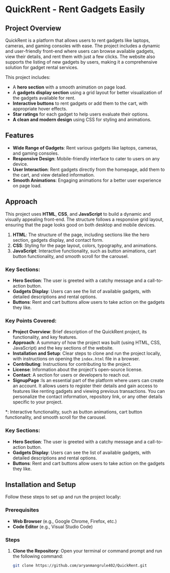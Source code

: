 
# QuickRent - Rent Gadgets Easily

## Project Overview

QuickRent is a platform that allows users to rent gadgets like laptops, cameras, and gaming consoles with ease. The project includes a dynamic and user-friendly front-end where users can browse available gadgets, view their details, and rent them with just a few clicks. The website also supports the listing of new gadgets by users, making it a comprehensive solution for gadget rental services.

This project includes:
- A **hero section** with a smooth animation on page load.
- A **gadgets display section** using a grid layout for better visualization of the gadgets available for rent. 
- **Interactive buttons** to rent gadgets or add them to the cart, with appropriate hover effects.
- **Star ratings** for each gadget to help users evaluate their options.
- **A clean and modern design** using CSS for styling and animations.

## Features

- **Wide Range of Gadgets**: Rent various gadgets like laptops, cameras, and gaming consoles.
- **Responsive Design**: Mobile-friendly interface to cater to users on any device.
- **User Interaction**: Rent gadgets directly from the homepage, add them to the cart, and view detailed information.
- **Smooth Animations**: Engaging animations for a better user experience on page load.

## Approach

This project uses **HTML**, **CSS**, and **JavaScript** to build a dynamic and visually appealing front-end. The structure follows a responsive grid layout, ensuring that the page looks good on both desktop and mobile devices.

1. **HTML**: The structure of the page, including sections like the hero section, gadgets display, and contact form.
2. **CSS**: Styling for the page layout, colors, typography, and animations.
3. **JavaScript**: Interactive functionality, such as button animations, cart button functionality, and smooth scroll for the carousel.

### Key Sections:

- **Hero Section**: The user is greeted with a catchy message and a call-to-action button.
- **Gadgets Display**: Users can see the list of available gadgets, with detailed descriptions and rental options.
- **Buttons**: Rent and cart buttons allow users to take action on the gadgets they like.

### Key Points Covered:
- **Project Overview**: Brief description of the QuickRent project, its functionality, and key features.
- **Approach**: A summary of how the project was built (using HTML, CSS, JavaScript) and the key sections of the website.
- **Installation and Setup**: Clear steps to clone and run the project locally, with instructions on opening the `index.html` file in a browser.
- **Contributing**: Instructions for contributing to the project.
- **License**: Information about the project's open-source license.
- **Contact**: A section for users or developers to reach out.
- **SignupPage** :Is an essential part of the platform where users can create an account. It allows users to register their details and gain access to features like renting gadgets and viewing previous transactions.
You can personalize the contact information, repository link, or any other details specific to your project.

*: Interactive functionality, such as button animations, cart button functionality, and smooth scroll for the carousel.

### Key Sections:

- **Hero Section**: The user is greeted with a catchy message and a call-to-action button.
- **Gadgets Display**: Users can see the list of available gadgets, with detailed descriptions and rental options.
- **Buttons**: Rent and cart buttons allow users to take action on the gadgets they like.

## Installation and Setup

Follow these steps to set up and run the project locally:

### Prerequisites

- **Web Browser** (e.g., Google Chrome, Firefox, etc.)
- **Code Editor** (e.g., Visual Studio Code)




### Steps

1. **Clone the Repository**:
   Open your terminal or command prompt and run the following command:

   ```bash
   git clone https://github.com/aryanmangrule402/QuickRent.git
